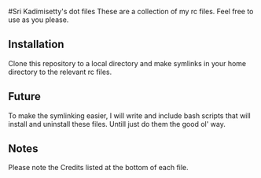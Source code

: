 #Sri Kadimisetty's dot files
These are a collection of my rc files. Feel free to use as you please.


## Installation
Clone this repository to a local directory and make symlinks in your home directory to the relevant rc files.

## Future
To make the symlinking easier, I will write and include bash scripts that will install and uninstall these files. Untill just do them the good ol' way.


## Notes
Please note the Credits listed at the bottom of each file.
